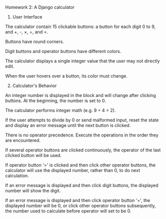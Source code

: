 Homework 2: A Django calculator

1. User Interface

The calculator contain 15 clickable buttons: a button for each digit 0 to 9, and ​+​, ​-​, ×, ÷, and ​=​.

Buttons have round corners.

Digit buttons and operator buttons have different colors.

The calculator displays a single integer value that the user may not directly edit.

When the user hovers over a button, its color must change.

2. Calculator's Behavior

An integer number is displayed in the block and will change after clicking buttons. At the beginning, the number is set to 0.

The calculator performs integer math (e.g. 9 ÷ 4 = 2).

If the user attempts to divide by 0 or send malformed input, reset the state and display an error message until the next button is clicked.

There is no operator precedence. Execute the operations in the order they are encountered.

If several operator buttons are clicked continuously, the operator of the last clicked button will be used.

If operator button '=' is clicked and then click other operator buttons, the calculator will use the displayed number, rather than 0, to do next calculation.

If an error message is displayed and then click digit buttons, the displayed number will show the digit.

If an error message is displayed and then click operator button '=', the displayed number will be 0, or click other operator buttons subsequently, the number used to calculate before operator will set to be 0.
